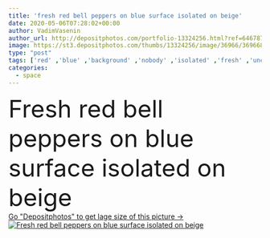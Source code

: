 ```yaml
---
title: 'fresh red bell peppers on blue surface isolated on beige'
date: 2020-05-06T07:28:02+00:00
author: VadimVasenin
author_url: http://depositphotos.com/portfolio-13324256.html?ref=64678756
image: https://st3.depositphotos.com/thumbs/13324256/image/36966/369668620/api_thumb_450.jpg?forcejpeg=true
type: "post"
tags: ['red' ,'blue' ,'background' ,'nobody' ,'isolated' ,'fresh' ,'uncooked' ,'raw' ,'food' ,'ingredient' ,'diet' ,'tasty' ,'delicious' ,'ripe' ,'vegetable' ,'nutrition' ,'backdrop' ,'beige' ,'organic' ,'Dieting' ,'surface' ,'nutrient' ,'nutritious' ,'unprocessed' ,'Healthy Eating' ,'copy space' ,'Studio Shot' ,'bell peppers' ,'no people' ]
categories: 
  - space
---
```

<div aling="center">
            <font size="60"> Fresh red bell peppers on blue surface isolated on beige</font>   
</div>
<div>
    <a href='https://depositphotos.com/369668620/stock-photo-fresh-red-bell-peppers-blue.html?ref=64678756' target=_blank > Go "Depositphotos" to get lage size of this picture ->
        <img href='https://depositphotos.com/369668620/stock-photo-fresh-red-bell-peppers-blue.html?ref=64678756' src='https://st3.depositphotos.com/13324256/36966/i/950/depositphotos_369668620-stock-photo-fresh-red-bell-peppers-blue.jpg?forcejpeg=true' alt='Fresh red bell peppers on blue surface isolated on beige' >
    </a>
</div>
